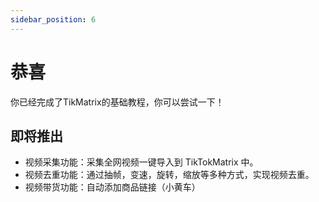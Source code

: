 ```yaml
---
sidebar_position: 6
---
```


# 恭喜

你已经完成了TikMatrix的基础教程，你可以尝试一下！

## 即将推出

- 视频采集功能：采集全网视频一键导入到 TikTokMatrix 中。
- 视频去重功能：通过抽帧，变速，旋转，缩放等多种方式，实现视频去重。
- 视频带货功能：自动添加商品链接（小黄车）

